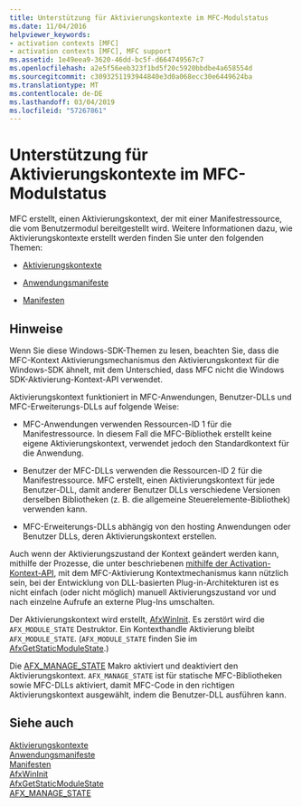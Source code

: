 ```yaml
---
title: Unterstützung für Aktivierungskontexte im MFC-Modulstatus
ms.date: 11/04/2016
helpviewer_keywords:
- activation contexts [MFC]
- activation contexts [MFC], MFC support
ms.assetid: 1e49eea9-3620-46dd-bc5f-d664749567c7
ms.openlocfilehash: a2e5f56eeb323f1bd5f20c5920bbdbe4a658554d
ms.sourcegitcommit: c3093251193944840e3d0a068ecc30e6449624ba
ms.translationtype: MT
ms.contentlocale: de-DE
ms.lasthandoff: 03/04/2019
ms.locfileid: "57267861"
---
```

# <a name="support-for-activation-contexts-in-the-mfc-module-state"></a>Unterstützung für Aktivierungskontexte im MFC-Modulstatus

MFC erstellt, einen Aktivierungskontext, der mit einer Manifestressource, die vom Benutzermodul bereitgestellt wird. Weitere Informationen dazu, wie Aktivierungskontexte erstellt werden finden Sie unter den folgenden Themen:

- [Aktivierungskontexte](/windows/desktop/SbsCs/activation-contexts)

- [Anwendungsmanifeste](/windows/desktop/SbsCs/application-manifests)

- [Manifesten](/windows/desktop/SbsCs/assembly-manifests)

## <a name="remarks"></a>Hinweise

Wenn Sie diese Windows-SDK-Themen zu lesen, beachten Sie, dass die MFC-Kontext Aktivierungsmechanismus den Aktivierungskontext für die Windows-SDK ähnelt, mit dem Unterschied, dass MFC nicht die Windows SDK-Aktivierung-Kontext-API verwendet.

Aktivierungskontext funktioniert in MFC-Anwendungen, Benutzer-DLLs und MFC-Erweiterungs-DLLs auf folgende Weise:

- MFC-Anwendungen verwenden Ressourcen-ID 1 für die Manifestressource. In diesem Fall die MFC-Bibliothek erstellt keine eigene Aktivierungskontext, verwendet jedoch den Standardkontext für die Anwendung.

- Benutzer der MFC-DLLs verwenden die Ressourcen-ID 2 für die Manifestressource. MFC erstellt, einen Aktivierungskontext für jede Benutzer-DLL, damit anderer Benutzer DLLs verschiedene Versionen derselben Bibliotheken (z. B. die allgemeine Steuerelemente-Bibliothek) verwenden kann.

- MFC-Erweiterungs-DLLs abhängig von den hosting Anwendungen oder Benutzer DLLs, deren Aktivierungskontext erstellen.

Auch wenn der Aktivierungszustand der Kontext geändert werden kann, mithilfe der Prozesse, die unter beschriebenen [mithilfe der Activation-Kontext-API](/windows/desktop/SbsCs/using-the-activation-context-api), mit dem MFC-Aktivierung Kontextmechanismus kann nützlich sein, bei der Entwicklung von DLL-basierten Plug-in-Architekturen ist es nicht einfach (oder nicht möglich) manuell Aktivierungszustand vor und nach einzelne Aufrufe an externe Plug-Ins umschalten.

Der Aktivierungskontext wird erstellt, [AfxWinInit](../mfc/reference/application-information-and-management.md#afxwininit). Es zerstört wird die `AFX_MODULE_STATE` Destruktor. Ein Kontexthandle Aktivierung bleibt `AFX_MODULE_STATE`. (`AFX_MODULE_STATE` finden Sie im [AfxGetStaticModuleState](reference/extension-dll-macros.md#afxgetstaticmodulestate).)

Die [AFX_MANAGE_STATE](reference/extension-dll-macros.md#afx_manage_state) Makro aktiviert und deaktiviert den Aktivierungskontext. `AFX_MANAGE_STATE` ist für statische MFC-Bibliotheken sowie MFC-DLLs aktiviert, damit MFC-Code in den richtigen Aktivierungskontext ausgewählt, indem die Benutzer-DLL ausführen kann.

## <a name="see-also"></a>Siehe auch

[Aktivierungskontexte](/windows/desktop/SbsCs/activation-contexts)<br/>
[Anwendungsmanifeste](/windows/desktop/SbsCs/application-manifests)<br/>
[Manifesten](/windows/desktop/SbsCs/assembly-manifests)<br/>
[AfxWinInit](../mfc/reference/application-information-and-management.md#afxwininit)<br/>
[AfxGetStaticModuleState](reference/extension-dll-macros.md#afxgetstaticmodulestate)<br/>
[AFX_MANAGE_STATE](reference/extension-dll-macros.md#afx_manage_state)
